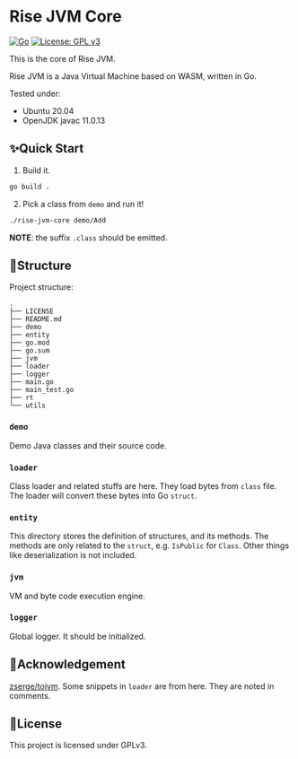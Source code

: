 # Rise JVM Core

[![Go](https://img.shields.io/badge/--00ADD8?logo=go&logoColor=ffffff)](https://golang.org/)
[![License: GPL v3](https://img.shields.io/badge/License-GPLv3-blue.svg)](https://www.gnu.org/licenses/gpl-3.0)

This is the core of Rise JVM.

Rise JVM is a Java Virtual Machine based on WASM, written in Go.

Tested under:
- Ubuntu 20.04
- OpenJDK javac 11.0.13

## ✨Quick Start

1. Build it.
```bash
go build .
```
2. Pick a class from `demo` and run it!
```bash
./rise-jvm-core demo/Add
```

**NOTE**: the suffix `.class` should be emitted.

## 🎄Structure

Project structure:

```
.
├── LICENSE
├── README.md
├── demo
├── entity
├── go.mod
├── go.sum
├── jvm
├── loader
├── logger
├── main.go
├── main_test.go
├── rt
└── utils
```

### `demo`

Demo Java classes and their source code.

### `loader`

Class loader and related stuffs are here. They load bytes from `class` file. The loader will convert these bytes into Go `struct`.

### `entity`

This directory stores the definition of structures, and its methods. The methods are only related to the `struct`, e.g. `IsPublic` for `Class`.
Other things like deserialization is not included.

### `jvm`

VM and byte code execution engine.

### `logger`

Global logger. It should be initialized.

## 👏Acknowledgement

[zserge/tojvm](https://github.com/zserge/tojvm). Some snippets in `loader` are from here. They are noted in comments.

## 📜License

This project is licensed under GPLv3.